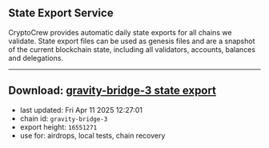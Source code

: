 ## State Export Service
CryptoCrew provides automatic daily state exports for all chains we validate. State export files can be used as genesis files and are a snapshot of the current blockchain state, including all validators, accounts, balances and delegations.

---
**Download: [gravity-bridge-3 state export](https://dl-eu2.ccvalidators.com/SERVICE/gravitybridge/gravity-bridge-3_export_16551271.json)**
---

- last updated: Fri Apr 11 2025 12:27:01
- chain id: `gravity-bridge-3`
- export height: `16551271`
- use for: airdrops, local tests, chain recovery
